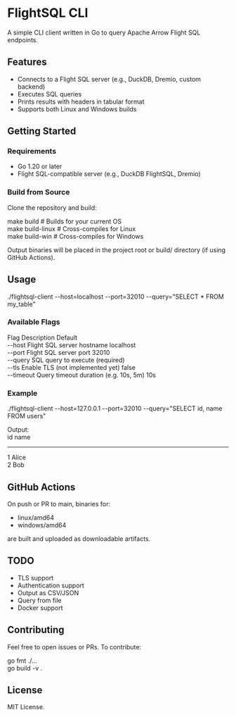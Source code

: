 # FlightSQL CLI

A simple CLI client written in Go to query Apache Arrow Flight SQL endpoints.

## Features

- Connects to a Flight SQL server (e.g., DuckDB, Dremio, custom backend)
- Executes SQL queries
- Prints results with headers in tabular format
- Supports both Linux and Windows builds

## Getting Started

### Requirements

- Go 1.20 or later
- Flight SQL-compatible server (e.g., DuckDB FlightSQL, Dremio)

### Build from Source

Clone the repository and build:

make build        # Builds for your current OS  
make build-linux  # Cross-compiles for Linux  
make build-win    # Cross-compiles for Windows

Output binaries will be placed in the project root or build/ directory (if using GitHub Actions).

## Usage

./flightsql-client --host=localhost --port=32010 --query="SELECT * FROM my_table"

### Available Flags

Flag        Description                                      Default  
--host      Flight SQL server hostname                       localhost  
--port      Flight SQL server port                           32010  
--query     SQL query to execute                             (required)  
--tls       Enable TLS (not implemented yet)                 false  
--timeout   Query timeout duration (e.g. 10s, 5m)            10s

### Example

./flightsql-client --host=127.0.0.1 --port=32010 --query="SELECT id, name FROM users"

Output:  
id    name  
--    ------  
1     Alice  
2     Bob

## GitHub Actions

On push or PR to main, binaries for:

- linux/amd64
- windows/amd64

are built and uploaded as downloadable artifacts.

## TODO

- TLS support  
- Authentication support  
- Output as CSV/JSON  
- Query from file  
- Docker support

## Contributing

Feel free to open issues or PRs. To contribute:

go fmt ./...  
go build -v .

## License

MIT License.